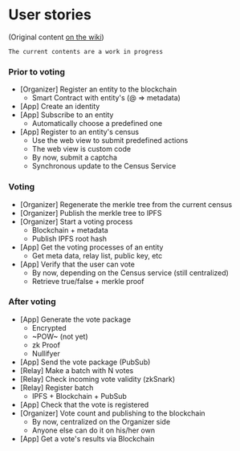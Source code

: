 # User stories

(Original content [on the wiki](https://github.com/vocdoni/docs/wiki/MVP-v1#user-stories))

`The current contents are a work in progress`

### Prior to voting

- [Organizer] Register an entity to the blockchain
	- Smart Contract with entity's (@ => metadata)
- [App] Create an identity
- [App] Subscribe to an entity
	- Automatically choose a predefined one
- [App] Register to an entity's census
	- Use the web view to submit predefined actions
	- The web view is custom code
	- By now, submit a captcha
	- Synchronous update to the Census Service

### Voting

- [Organizer] Regenerate the merkle tree from the current census
- [Organizer] Publish the merkle tree to IPFS
- [Organizer] Start a voting process
	- Blockchain + metadata
	- Publish IPFS root hash
- [App] Get the voting processes of an entity
	- Get meta data, relay list, public key, etc
- [App] Verify that the user can vote
	- By now, depending on the Census service (still centralized)
	- Retrieve true/false + merkle proof
  
### After voting

- [App] Generate the vote package
	- Encrypted
	- ~POW~ (not yet)
	- zk Proof
	- Nullifyer
- [App] Send the vote package (PubSub)
- [Relay] Make a batch with N votes
- [Relay] Check incoming vote validity (zkSnark)
- [Relay] Register batch
	- IPFS + Blockchain + PubSub
- [App] Check that the vote is registered
- [Organizer] Vote count and publishing to the blockchain
	- By now, centralized on the Organizer side
	- Anyone else can do it on his/her own
- [App] Get a vote's results via Blockchain
